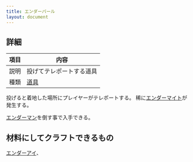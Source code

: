 ```yaml
---
title: エンダーパール
layout: document
---
```

## 詳細

|項目|内容|
|---|---|
|説明|投げてテレポートする道具|
|種類|[道具](道具)|

投げると着地した場所にプレイヤーがテレポートする。
稀に[エンダーマイト](エンダーマイト)が発生する。

[エンダーマン](エンダーマン)を倒す事で入手できる。

## 材料にしてクラフトできるもの

[エンダーアイ](エンダーアイ)、

